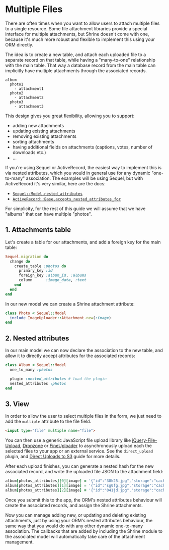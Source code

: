 # Multiple Files

There are often times when you want to allow users to attach multiple files to
a single resource. Some file attachment libraries provide a special interface
for multiple attachments, but Shrine doesn't come with one, because it's much
more robust and flexible to implement this using your ORM directly.

The idea is to create a new table, and attach each uploaded file to a separate
record on that table, while having a "many-to-one" relationship with the main
table. That way a database record from the main table can implicitly have
multiple attachments through the associated records.

```
album
  photo1
    - attachment1
  photo2
    - attachment2
  photo3
    - attachment3
```

This design gives you great flexibility, allowing you to support:

* adding new attachments
* updating existing attachments
* removing existing attachments
* sorting attachments
* having additional fields on attachments (captions, votes, number of downloads etc.)
* ...

If you're using Sequel or ActiveRecord, the easiest way to implement this is
via nested attributes, which you would in general use for any dynamic
"one-to-many" association. The examples will be using Sequel, but with
ActiveRecord it's very similar, here are the docs:

* [`Sequel::Model.nested_attributes`]
* [`ActiveRecord::Base.accepts_nested_attributes_for`]

For simplicity, for the rest of this guide we will assume that we have "albums"
that can have multiple "photos".

## 1. Attachments table

Let's create a table for our attachments, and add a foreign key for the main table:

```rb
Sequel.migration do
  change do
    create_table :photos do
      primary_key :id
      foreign_key :album_id, :albums
      column      :image_data, :text
    end
  end
end
```

In our new model we can create a Shrine attachment attribute:

```rb
class Photo < Sequel::Model
  include ImageUploader::Attachment.new(:image)
end
```

## 2. Nested attributes

In our main model we can now declare the association to the new table, and
allow it to directly accept attributes for the associated records:

```rb
class Album < Sequel::Model
  one_to_many :photos

  plugin :nested_attributes # load the plugin
  nested_attributes :photos
end
```

## 3. View

In order to allow the user to select multiple files in the form, we just need
to add the `multiple` attribute to the file field.

```html
<input type="file" multiple name="file">
```

You can then use a generic JavaScript file upload library like
[jQuery-File-Upload], [Dropzone] or [FineUploader] to asynchronously upload
each the selected files to your app or an external service. See the
`direct_upload` plugin, and [Direct Uploads to S3] guide for more details.

After each upload finishes, you can generate a nested hash for the new
associated record, and write the uploaded file JSON to the attachment field:

```rb
album[photos_attributes][0][image] = '{"id":"38k25.jpg","storage":"cache","metadata":{...}}'
album[photos_attributes][1][image] = '{"id":"sg0fg.jpg","storage":"cache","metadata":{...}}'
album[photos_attributes][2][image] = '{"id":"041jd.jpg","storage":"cache","metadata":{...}}'
```

Once you submit this to the app, the ORM's nested attributes behaviour will
create the associated records, and assign the Shrine attachments.

Now you can manage adding new, or updating and deleting existing attachments,
just by using your ORM's nested attributes behaviour, the same way that you
would do with any other dynamic one-to-many association. The callbacks that
are added by including the Shrine module to the associated model will
automatically take care of the attachment management.

[`Sequel::Model.nested_attributes`]: http://sequel.jeremyevans.net/rdoc-plugins/classes/Sequel/Plugins/NestedAttributes.html
[`ActiveRecord::Base.accepts_nested_attributes_for`]: http://api.rubyonrails.org/classes/ActiveRecord/NestedAttributes/ClassMethods.html
[jQuery-File-Upload]: https://github.com/blueimp/jQuery-File-Upload
[Dropzone]: https://github.com/enyo/dropzone
[FineUploader]: https://github.com/FineUploader/fine-uploader
[Direct Uploads to S3]: http://shrinerb.com/rdoc/files/doc/direct_s3_md.html
